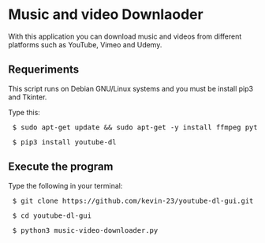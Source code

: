 <h1> Music and video Downlaoder </h1>
<p> With this application you can download music
    and videos from different platforms such as YouTube, Vimeo and Udemy. </p>

<h2> Requeriments </h2>
<p> This script runs on Debian GNU/Linux systems and
    you must be install pip3 and Tkinter. </p>
<p> Type this: </p>
<pre> $ sudo apt-get update && sudo apt-get -y install ffmpeg python3-pip python3-tk </pre>
<pre> $ pip3 install youtube-dl </pre>

<h2> Execute the program </h2>
<p> Type the following in your terminal: </p>
<pre> $ git clone https://github.com/kevin-23/youtube-dl-gui.git </pre>
<pre> $ cd youtube-dl-gui </pre>
<pre> $ python3 music-video-downloader.py </pre>
